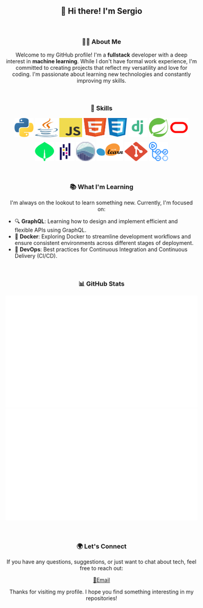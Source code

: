 <h2 align="center">👋 Hi there! I'm Sergio</h2>
<br>
<h3 align="center">🧑‍💻 About Me</h3>

<p align="center">
    Welcome to my GitHub profile! I'm a <strong>fullstack</strong> developer with a deep interest in <strong>machine learning</strong>. While I don't have formal work experience, I'm committed to creating projects that reflect my versatility and love for coding. I'm passionate about learning new technologies and constantly improving my skills.
</p>
<br>
<h3 align="center">🌟 Skills</h3>

<p align="center">
    <img src="https://raw.githubusercontent.com/hikigaya5/hikigaya5/main/icons/python.svg" alt="Python" width="50" height="50"/>
    <img src="https://raw.githubusercontent.com/hikigaya5/hikigaya5/main/icons/java.svg" alt="Java" width="60" height="50"/>
    <img src="https://raw.githubusercontent.com/hikigaya5/hikigaya5/main/icons/javascript.svg" alt="JavaScript" width="60" height="50"/>
    <img src="https://raw.githubusercontent.com/hikigaya5/hikigaya5/main/icons/html.svg" alt="HTML" width="60" height="50"/>
    <img src="https://raw.githubusercontent.com/hikigaya5/hikigaya5/main/icons/css.svg" alt="CSS" width="50" height="50"/>
    <img src="https://raw.githubusercontent.com/hikigaya5/hikigaya5/main/icons/django.svg" alt="Django" width="50" height="50"/>
    <img src="https://raw.githubusercontent.com/hikigaya5/hikigaya5/main/icons/spring.svg" alt="Spring" width="50" height="50"/>
    <img src="https://raw.githubusercontent.com/hikigaya5/hikigaya5/main/icons/oracle.svg" alt="Oracle" width="50" height="50"/>
    <img src="https://raw.githubusercontent.com/hikigaya5/hikigaya5/main/icons/mongodb.svg" alt="MongoDB" width="50" height="50"/>
    <img src="https://raw.githubusercontent.com/hikigaya5/hikigaya5/main/icons/pandas.svg" alt="Pandas" width="50" height="50"/>
    <img src="https://raw.githubusercontent.com/hikigaya5/hikigaya5/main/icons/seaborn.svg" alt="Seaborn" width="50" height="50"/>
    <img src="https://raw.githubusercontent.com/hikigaya5/hikigaya5/main/icons/scikit-learn.svg" alt="Scikit-learn" width="70" height="60"/>
    <img src="https://raw.githubusercontent.com/hikigaya5/hikigaya5/main/icons/git.svg" alt="Git" width="60" height="50"/>
    <img src="https://raw.githubusercontent.com/hikigaya5/hikigaya5/main/icons/github%20actions.svg" alt="GitHub Actions" width="50" height="50"/>
</p>
<br>
<h3 align="center">📚 What I'm Learning</h3>

<p align="center">
    I'm always on the lookout to learn something new. Currently, I'm focused on:
</p>

<ul>
    <li>🔍 <strong>GraphQL</strong>: Learning how to design and implement efficient and flexible APIs using GraphQL.</li>
    <li>🐳 <strong>Docker</strong>: Exploring Docker to streamline development workflows and ensure consistent environments across different stages of deployment.</li>
    <li>🔧 <strong>DevOps</strong>: Best practices for Continuous Integration and Continuous Delivery (CI/CD).</li>
</ul>
<!--
<h3 align="center">🚀 Featured Projects</h3>

<p align="center">
    Here are some of my projects that I'm proud to share:
</p>

<ul>
    <li><strong>[Project Example 1](#)</strong>: A fullstack web application for [brief description].</li>
    <li><strong>[Project Example 2](#)</strong>: A Machine Learning model that [brief description].</li>
    <li><strong>[Project Example 3](#)</strong>: A CLI tool for [brief description].</li>
</ul>
-->
<br>
<h3 align="center">📊 GitHub Stats</h3>
<a href='https://github.com/rahul-jha98/github-stats-transparent'>
  
![Stats Overview](https://raw.githubusercontent.com/hikigaya5/github-stats-transparent/output/generated/overview.svg)
![Most Used Languages](https://raw.githubusercontent.com/hikigaya5/github-stats-transparent/output/generated/languages.svg)

</a>
<br>
<h3 align="center">🌍 Let's Connect</h3>

<p align="center">
    If you have any questions, suggestions, or just want to chat about tech, feel free to reach out:
</p>

<p align="center">
    <a href="mailto:your-sersanchezkumite@gmail.com">📧Email</a>
</p>

<p align="center">Thanks for visiting my profile. I hope you find something interesting in my repositories!</p>
